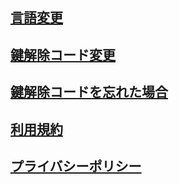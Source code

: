 ## [言語変更](./language)

## [鍵解除コード変更](./pinChange)

## [鍵解除コードを忘れた場合](./pinDelete)

## [利用規約](./userAgreement)

## [プライバシーポリシー](./privacyPolicy)
